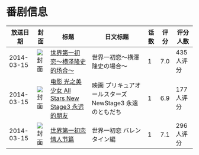 # 番剧信息

|放送日期|封面|标题|日文标题|话数|评分|评分人数|
|---|---|---|---|---|---|---|
|2014-03-15|![封面](https://lain.bgm.tv/pic/cover/c/a7/8b/79419_NgvZT.jpg)|[世界第一初恋〜横泽隆史的场合〜](https://bangumi.tv/subject/79419)|世界一初恋〜横澤隆史の場合〜|1|7.0|435人评分|
|2014-03-15|![封面](https://lain.bgm.tv/pic/cover/c/78/34/88715_EiaAg.jpg)|[电影 光之美少女 All Stars New Stage3 永远的朋友](https://bangumi.tv/subject/88715)|映画 プリキュアオールスターズNewStage3 永遠のともだち|1|6.9|177人评分|
|2014-03-15|![封面](https://lain.bgm.tv/pic/cover/c/0d/a3/91442_J5Ldd.jpg)|[世界第一初恋 情人节篇](https://bangumi.tv/subject/91442)|世界一初恋 バレンタイン編|1|7.1|296人评分|
